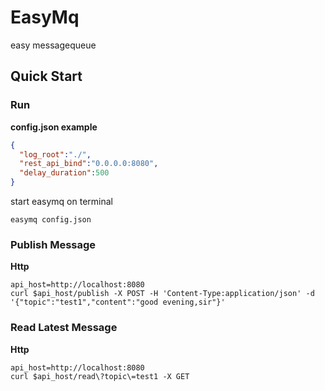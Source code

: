 # **EasyMq**
easy messagequeue

## **Quick Start**
### **Run**

**config.json example**
```json
{
  "log_root":"./",
  "rest_api_bind":"0.0.0.0:8080",
  "delay_duration":500
}
```
start easymq on terminal
```shell
easymq config.json
```

### Publish Message
**Http**
```shell
api_host=http://localhost:8080
curl $api_host/publish -X POST -H 'Content-Type:application/json' -d '{"topic":"test1","content":"good evening,sir"}'
```
### Read Latest Message
**Http**
```shell
api_host=http://localhost:8080
curl $api_host/read\?topic\=test1 -X GET
```